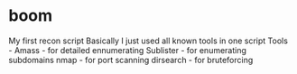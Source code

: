# boom
My first recon script
Basically I just used all known tools in one script 
Tools -
  Amass - for detailed ennumerating
  Sublister - for enumerating subdomains
  nmap - for port scanning
  dirsearch - for bruteforcing
  
